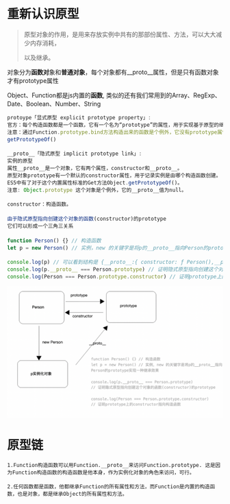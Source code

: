 # 重新认识原型 

> 原型对象的作用，是用来存放实例中共有的那部份属性、方法，可以大大减少内存消耗，
>
> 以及继承。



对象分为**函数对**象和**普通对象**，每个对象都有__proto__属性，但是只有函数对象才有prototype属性

Object、Function都是js内置的**函数**, 类似的还有我们常用到的Array、RegExp、Date、Boolean、Number、String

```js
protoype「显式原型 explicit prototype property」: 
官方：每个构造函数都是一个函数，它有一个名为“prototype”的属性，用于实现基于原型的继承和共享属性。
注意：通过Function.prototype.bind方法构造出来的函数是个例外，它没有prototype属性。
getPrototypeOf()

__proto__「隐式原型 implicit prototype link」: 
实例的原型
属性__proto__是一个对象，它有两个属性，constructor和__proto__。
原型对象prototype有一个默认的constructor属性，用于记录实例是由哪个构造函数创建。
ES5中有了对于这个内置属性标准的Get方法Object.getPrototypeOf()。
注意: Object.prototype 这个对象是个例外，它的__proto__值为null。

constructor：构造函数。

由于隐式原型指向创建这个对象的函数(constructor)的prototype
它们可以形成一个三角三关系

function Person() {} // 构造函数
let p = new Person() // 实例，new 的关键字是将p的__proto__指向Person的prototype实现一种继承效果

console.log(p) // 可以看到结构是 {__proto__:{ constructor: ƒ Person(),__proto__: Object }}
console.log(p.__proto__ === Person.prototype) // 证明隐式原型指向创建这个对象的函数(constructor)的prototype
console.log(Person === Person.prototype.constructor) // 证明prototype上的constructor指向构造函数
```

![image-20210628103918597](../../static/images/image-20210628103918597.png)

# 原型链

> 
> 

```
1.Function构造函数可以用Function.__proto__来访问Function.prototype. 这是因为Function构造函数的构造函数是他本身，作为实例化对象的角色来访问，可行。

2.任何函数都是函数，他都继承Function的所有属性和方法，而Function是内置的构造函数，也是对象，都是继承Object的所有属性和方法。
```

